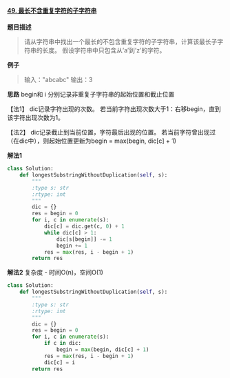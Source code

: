 #### [49. 最长不含重复字符的子字符串](https://www.acwing.com/problem/content/57/) 

**题目描述**
> 请从字符串中找出一个最长的不包含重复字符的子字符串，计算该最长子字符串的长度。
假设字符串中只包含从’a’到’z’的字符。

**例子**
> 输入："abcabc"
输出：3

**思路**
begin和 i 分别记录非重复子字符串的起始位置和截止位置

【法1】
dic记录字符出现的次数。
若当前字符出现次数大于1：右移begin，直到该字符出现次数为1。

【法2】
dic记录截止到当前位置，字符最后出现的位置。
若当前字符曾出现过（在dic中），则起始位置更新为begin = max(begin, dic[c] + 1)

**解法1**
```python
class Solution:
    def longestSubstringWithoutDuplication(self, s):
        """
        :type s: str
        :rtype: int
        """
        dic = {}
        res = begin = 0
        for i, c in enumerate(s):
            dic[c] = dic.get(c, 0) + 1
            while dic[c] > 1:
                dic[s[begin]] -= 1
                begin += 1
            res = max(res, i - begin + 1)
        return res
```
**解法2**
复杂度 - 时间O(n)，空间O(1)
```python
class Solution:
    def longestSubstringWithoutDuplication(self, s):
        """
        :type s: str
        :rtype: int
        """
        dic = {}
        res = begin = 0
        for i, c in enumerate(s):
            if c in dic:
                begin = max(begin, dic[c] + 1)
            res = max(res, i - begin + 1)
            dic[c] = i
        return res
```